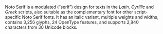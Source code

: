 Noto Serif is a modulated (“serif”) design for texts in the _Latin, Cyrillic_ and _Greek_ scripts, also suitable as the complementary font for other script-specific Noto Serif fonts. It has an italic variant, multiple weights and widths, contains 3,256 glyphs, 24 OpenType features, and supports 2,840 characters from 30 Unicode blocks.